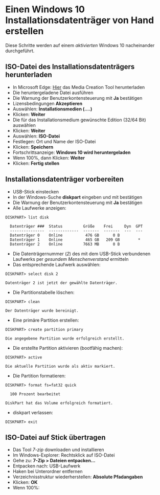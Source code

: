 # Einen Windows 10 Installationsdatenträger von Hand erstellen

Diese Schritte werden auf einem *aktivierten* Windows 10 nacheinander durchgeführt.

## ISO-Datei des Installationsdatenträgers herunterladen

* In Microsoft Edge: [Hier](https://www.microsoft.com/de-de/software-download/windows10) das Media Creation Tool herunterladen
* Die heruntergeladene Datei ausführen
* Die Warnung der Benutzerkontensteuerung mit **Ja** bestätigen
* Lizensbedingungen **Akzeptieren**
* Auswählen: **Installationsmedien (....)**
* Klicken: **Weiter**
* Die für das Installationsmedium gewünschte Edition (32/64 Bit) auswählen
* Klicken: **Weiter**
* Auswählen: **ISO-Datei**
* Festlegen: Ort und Name der ISO-Datei
* Klicken: **Speichern**
* Fortschrittsanzeige: **Windows 10 wird heruntergeladen**
* Wenn 100%, dann Klicken: **Weiter**
* Klicken: **Fertig stellen**

## Installationsdatenträger vorbereiten

* USB-Stick einstecken
* In der Windows-Suche **diskpart** eingeben und mit **<ENTER>** bestätigen
* Die Warnung der Benutzerkontensteuerung mit **Ja** bestätigen
* Alle Laufwerke anzeigen:
```
DISKPART> list disk

  Datenträger ###  Status         Größe    Frei     Dyn  GPT
  ---------------  -------------  -------  -------  ---  ---
  Datenträger 0    Online          476 GB      0 B
  Datenträger 1    Online          465 GB   209 GB        *
  Datenträger 2    Online         7663 MB      0 B
```

* Die Datenträgernummer (*2*) des mit dem USB-Stick verbundenen Laufwerks per *gesundem Menschenverstand* ermitteln
* Das entsprechende Laufwerk auswählen:

```
DISKPART> select disk 2

Datenträger 2 ist jetzt der gewählte Datenträger.
```

* Die Partitionstabelle löschen:
```
DISKPART> clean

Der Datenträger wurde bereinigt.
```

* Eine primäre Partition erstellen:
```
DISKPART> create partition primary

Die angegebene Partition wurde erfolgreich erstellt.
```

* Die erstellte Partition aktivieren (bootfähig machen):
```
DISKPART> active

Die aktuelle Partition wurde als aktiv markiert.
```

* Die Partition formatieren:
```
DISKPART> format fs=fat32 quick

  100 Prozent bearbeitet

DiskPart hat das Volume erfolgreich formatiert.
```

* diskpart verlassen:
```
DISKPART> exit
```

## ISO-Datei auf Stick übertragen

* Das Tool *7-zip* downloaden und installieren
* Im Windows-Explorer: Rechtsklick auf ISO-Datei
* Gehe zu: **7-Zip > Dateien entpacken...**
* Entpacken nach: USB-Laufwerk
* Haken bei Unterordner entfernen
* Verzeichnisstruktur wiederherstellen: **Absolute Pfadangaben**
* Klicken: **OK**
* Wenn 100%: 
